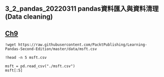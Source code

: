 ## 3_2_pandas_20220311 pandas資料匯入與資料清理(Data cleaning)

## [Ch9](https://github.com/PacktPublishing/Learning-Pandas-Second-Edition/blob/master/Chapter09/09_Accessing_Data.ipynb)
```
!wget https://raw.githubusercontent.com/PacktPublishing/Learning-Pandas-Second-Edition/master/data/msft.csv
```
```
!head -n 5 msft.csv 
```
```
msft = pd.read_csv("./msft.csv")
msft[:5]
```
